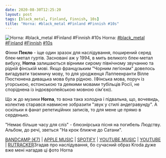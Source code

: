```yaml
---
date: 2020-08-30T12:25:20
layout: post
tags: [black_metal, Finland, Finnish, 10s]
title: "Horna: #black_metal #Finland #Finnish #10s"
---
```

![Horna: #black_metal #Finland #Finnish #10s](https://res.cloudinary.com/vast-space-unexplored/image/upload/q_auto,dpr_auto,w_auto/photos/photo_1044_30-08-2020_12-06-16.jpg)
Horna: [#black_metal](/tags/#black_metal) [#Finland](/tags/#Finland) [#Finnish](/tags/#Finnish) [#10s](/tags/#10s)

Фінни **Пекло** - іще один зразок для наслідування, поширений серед блек-метал гуртів. Засновані аж у 1994, в мить великого блек-метал вибуху, **Horna** залишаються вірними сирому північному звучанню та рідній фінській мові. Якщо французьким &quot;Чорним легіонам&quot; довелось вигадувати таємничу мову, то для уродженця Лаппеенранти Вілле Пюстюнена дивацька мова була рідною. (Фінська мова, поруч із угорською, естонською та деякими мовами тубільців Росії, не споріднена із індоєвропейською мовною сім&#39;єю).

Що ж до музики **Horna**, то вона така холодна і підвальна, що, вочевидь, колектив старався навмисне зобразити &quot;звук у стилі андегравунду&quot;. А оскільки я фанат репетиційних записів, то для мене це прямо в серденько.

&quot;Немає більше часу для сліз&quot; - блюзнірська пісня на погибель Людству. Альбом, до речі, зветься &quot;На крок ближче до Сатани&quot;.

[BANDCAMP (€7)](https://wtcproductions.bandcamp.com/album/askel-l-hemp-n-saatanaa) \| [APPLE MUSIC](https://music.apple.com/lk/album/askel-l%C3%A4hemp%C3%A4n%C3%A4-saatanaa/918925427) \| [SPOTIFY](https://open.spotify.com/album/43XgzMiSVy6tNOYyuusXUm) \| [YOUTUBE MUSIC](https://music.youtube.com/playlist?list=OLAK5uy_l3Wu4KXSlUSC1cWu5FdsgBRSWgvbpa3u4) \| [YOUTUBE](https://www.youtube.com/playlist?list=OLAK5uy_kVU-r9n80bWX4QYi3cDpy9kHS8At7S97Q) \| [RUTRACKER](https://rutracker.org/forum/viewtopic.php?t=3875977)Згадав про наслідування, бо сучасний образ Kroda дуже вже мені нагадав ці фото Horna